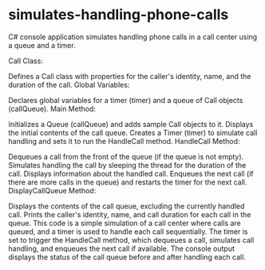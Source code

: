 # simulates-handling-phone-calls
C# console application simulates handling phone calls in a call center using a queue and a timer.

Call Class:

Defines a Call class with properties for the caller's identity, name, and the duration of the call.
Global Variables:

Declares global variables for a timer (timer) and a queue of Call objects (callQueue).
Main Method:

Initializes a Queue<Call> (callQueue) and adds sample Call objects to it.
Displays the initial contents of the call queue.
Creates a Timer (timer) to simulate call handling and sets it to run the HandleCall method.
HandleCall Method:

Dequeues a call from the front of the queue (if the queue is not empty).
Simulates handling the call by sleeping the thread for the duration of the call.
Displays information about the handled call.
Enqueues the next call (if there are more calls in the queue) and restarts the timer for the next call.
DisplayCallQueue Method:

Displays the contents of the call queue, excluding the currently handled call.
Prints the caller's identity, name, and call duration for each call in the queue.
This code is a simple simulation of a call center where calls are queued, and a timer is used to handle each call sequentially. The timer is set to trigger the HandleCall method, which dequeues a call, simulates call handling, and enqueues the next call if available. The console output displays the status of the call queue before and after handling each call.
